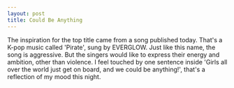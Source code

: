 ```yaml
---
layout: post
title: Could Be Anything
---
```

The inspiration for the top title came from a song published today. That's a K-pop music called 'Pirate', sung by EVERGLOW. Just like this name, the song is aggressive. But the singers would like to express their energy and ambition, other than violence. I feel touched by one sentence inside 'Girls all over the world just get on board, and we could be anything!', that's a reflection of my mood this night.
